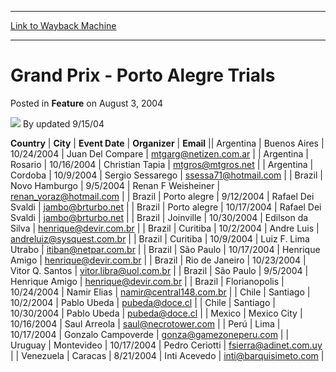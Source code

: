 
---
[Link to Wayback Machine](https://web.archive.org/web/20220807155912/https://magic.wizards.com/en/articles/archive/feature/grand-prix-porto-alegre-trials-2004-08-03)

[_metadata_:author]:- "updated 9-15-04"
[_metadata_:description]:- "CountryCityEvent DateOrganizerEmailArgentinaBuenos Aires10/24/2004Juan Del Comparemtgarg@netizen.com.arArgentinaRosario10/16/2004Christian Tapiamtgros@mtgros.netArgentinaCordoba10/9/2004Sergio Sessaregossessa71@hotmail.comBrazilNovo Hamburgo9/5/2004Renan F Weisheinerrenan_voraz@hotmail.comBrazilPorto alegre9/12/2004Rafael Dei Svaldijambo@brturbo.netBrazilPorto"
[_metadata_:generator]:- "Drupal 7 (http://drupal.org)"
[_metadata_:publish_date]:- "2004-08-03"
[_metadata_:title]:- "Grand Prix - Porto Alegre Trials"
[_metadata_:wayback_capture_timestamp]:- "2022-08-07 15:59:12+00:00"
[_metadata_:wayback_raw_url]:- "https://web.archive.org/web/20220807155912id_/https://magic.wizards.com/en/articles/archive/feature/grand-prix-porto-alegre-trials-2004-08-03"
[_metadata_:wayback_url]:- "https://magic.wizards.com/en/articles/archive/feature/grand-prix-porto-alegre-trials-2004-08-03"
---


Grand Prix - Porto Alegre Trials
================================



 Posted in **Feature**
 on August 3, 2004 






![](https://media.magic.wizards.com/styles/auth_small/public/generic-avatar-150_428.png)
By updated 9/15/04













 **Country** | **City** | **Event Date** | **Organizer** | **Email** || Argentina | Buenos Aires | 10/24/2004 | Juan Del Compare | [mtgarg@netizen.com.ar](mailto:mtgarg@netizen.com.ar) |
| Argentina | Rosario | 10/16/2004 | Christian Tapia | [mtgros@mtgros.net](mailto:mtgros@mtgros.net) |
| Argentina | Cordoba | 10/9/2004 | Sergio Sessarego | [ssessa71@hotmail.com](mailto:ssessa71@hotmail.com) |
| Brazil | Novo Hamburgo | 9/5/2004 | Renan F Weisheiner | [renan\_voraz@hotmail.com](mailto:renan_voraz@hotmail.com) |
| Brazil | Porto alegre | 9/12/2004 | Rafael Dei Svaldi | [jambo@brturbo.net](mailto:jambo@brturbo.net) |
| Brazil | Porto alegre | 10/17/2004 | Rafael Dei Svaldi | [jambo@brturbo.net](mailto:jambo@brturbo.net) |
| Brazil | Joinville | 10/30/2004 | Edilson da Silva | [henrique@devir.com.br](mailto:henrique@devir.com.br) |
| Brazil | Curitiba | 10/2/2004 | Andre Luis | [andreluiz@sysquest.com.br](mailto:andreluiz@sysquest.com.br) |
| Brazil | Curitiba | 10/9/2004 | Luiz F. Lima Utrabo | [itiban@netpar.com.br](mailto:itiban@netpar.com.br) |
| Brazil | São Paulo | 10/17/2004 | Henrique Amigo | [henrique@devir.com.br](mailto:henrique@devir.com.br) |
| Brazil | Rio de Janeiro | 10/23/2004 | Vitor Q. Santos | [vitor.libra@uol.com.br](mailto:vitor.libra@uol.com.br) |
| Brazil | São Paulo | 9/5/2004 | Henrique Amigo  | [henrique@devir.com.br](mailto:henrique@devir.com.br) |
| Brazil | Florianopolis | 10/24/2004 | Namir Elias | [namir@central148.com.br](mailto:namir@central148.com.br) |
| Chile | Santiago | 10/2/2004 | Pablo Ubeda | [pubeda@doce.cl](mailto:pubeda@doce.cl) |
| Chile | Santiago | 10/30/2004 | Pablo Ubeda | [pubeda@doce.cl](mailto:pubeda@doce.cl) |
| Mexico | Mexico City | 10/16/2004 | Saul Arreola | [saul@necrotower.com](mailto:saul@necrotower.com) |
| Perú | Lima | 10/17/2004 | Gonzalo Campoverde | [gonza@gamezoneperu.com](mailto:gonza@gamezoneperu.com) |
| Uruguay | Montevideo | 10/17/2004 | Pedro Ceriotti | [fsierra@adinet.com.uy](mailto:fsierra@adinet.com.uy) |
| Venezuela | Caracas | 8/21/2004 | Inti Acevedo | [inti@barquisimeto.com](mailto:inti@barquisimeto.com) |







